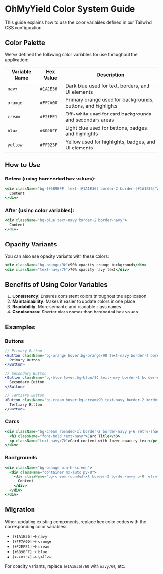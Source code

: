 # OhMyYield Color System Guide

This guide explains how to use the color variables defined in our Tailwind CSS configuration.

## Color Palette

We've defined the following color variables for use throughout the application:

| Variable Name | Hex Value | Description |
|---------------|-----------|-------------|
| `navy`        | `#1A1E36` | Dark blue used for text, borders, and UI elements |
| `orange`      | `#FF7A00` | Primary orange used for backgrounds, buttons, and highlights |
| `cream`       | `#F2EFE1` | Off-white used for card backgrounds and secondary areas |
| `blue`        | `#6B9BFF` | Light blue used for buttons, badges, and highlights |
| `yellow`      | `#FFD23F` | Yellow used for highlights, badges, and UI elements |

## How to Use

### Before (using hardcoded hex values):

```jsx
<div className="bg-[#6B9BFF] text-[#1A1E36] border-2 border-[#1A1E36]">
  Content
</div>
```

### After (using color variables):

```jsx
<div className="bg-blue text-navy border-2 border-navy">
  Content
</div>
```

## Opacity Variants

You can also use opacity variants with these colors:

```jsx
<div className="bg-orange/90">90% opacity orange background</div>
<div className="text-navy/70">70% opacity navy text</div>
```

## Benefits of Using Color Variables

1. **Consistency**: Ensures consistent colors throughout the application
2. **Maintainability**: Makes it easier to update colors in one place
3. **Readability**: More semantic and readable class names
4. **Conciseness**: Shorter class names than hardcoded hex values

## Examples

### Buttons

```jsx
// Primary Button
<Button className="bg-orange hover:bg-orange/90 text-navy border-2 border-navy font-bold retro-shadow">
  Primary Button
</Button>

// Secondary Button
<Button className="bg-blue hover:bg-blue/90 text-navy border-2 border-navy font-bold retro-shadow">
  Secondary Button
</Button>

// Tertiary Button
<Button className="bg-cream hover:bg-cream/90 text-navy border-2 border-navy font-bold retro-shadow">
  Tertiary Button
</Button>
```

### Cards

```jsx
<div className="bg-cream rounded-xl border-2 border-navy p-6 retro-shadow">
  <h3 className="font-bold text-navy">Card Title</h3>
  <p className="text-navy/70">Card content with lower opacity text</p>
</div>
```

### Backgrounds

```jsx
<div className="bg-orange min-h-screen">
  <div className="container mx-auto py-8">
    <div className="bg-cream rounded-xl border-2 border-navy p-8 retro-shadow">
      Content
    </div>
  </div>
</div>
```

## Migration

When updating existing components, replace hex color codes with the corresponding color variables:

- `[#1A1E36]` → `navy`
- `[#FF7A00]` → `orange`
- `[#F2EFE1]` → `cream`
- `[#6B9BFF]` → `blue`
- `[#FFD23F]` → `yellow`

For opacity variants, replace `[#1A1E36]/60` with `navy/60`, etc. 
